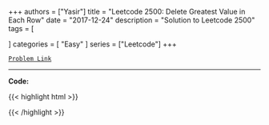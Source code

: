 
+++
authors = ["Yasir"]
title = "Leetcode 2500: Delete Greatest Value in Each Row"
date = "2017-12-24"
description = "Solution to Leetcode 2500"
tags = [
    
]
categories = [
    "Easy"
]
series = ["Leetcode"]
+++



[`Problem Link`](https://leetcode.com/problems/delete-greatest-value-in-each-row/description/)

---

**Code:**

{{< highlight html >}}

{{< /highlight >}}

